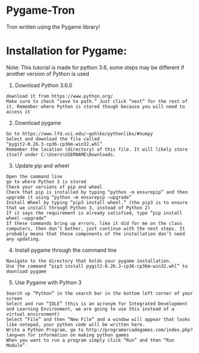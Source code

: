 # Pygame-Tron
Tron written using the Pygame library!

# Installation for Pygame:
Note: This tutorial is made for python 3.6, some steps may be different if another version of Python is used

1) Download Python 3.6.0
 ```
download it from https://www.python.org/
Make sure to check “save to path.” Just click “next” for the rest of it. Remember where Python is stored though because you will need to access it
 ```

2) Download pygame
 ```
Go to https://www.lfd.uci.edu/~gohlke/pythonlibs/#numpy
Select and download the file called “pygit2‑0.26.3‑cp36‑cp36m‑win32.whl”
Remember the location (directory) of this file. It will likely store itself under C:\Users\USERNAME\Downloads. 
 ```
3) Update pip and wheel
 ``` 
Open the command line
go to where Python 3 is stored
Check your versions of pip and wheel
Check that pip is installed by typing “python -m ensurepip” and then upgrade it using “python –m ensurepip –upgrade”
Install Wheel by typing “pip3 install wheel.” (the pip3 is to ensure that we install through Python 3, instead of Python 2)
If it says the requirement is already satisfied, type “pip install wheel –upgrade”
If these commands bring up errors, like it did for me on the class computers, then don’t bother, just continue with the next steps. It probably means that these components of the installation don’t need any updating.
 ```

4) Install pygame through the command line
 ```
Navigate to the directory that holds your pygame installation.
Use the command “pip3 install pygit2‑0.26.3‑cp36‑cp36m‑win32.whl” to download pygame
 ```

5) Use Pygame with Python 3
 ```
Search up “Python” in the search bar in the bottom left corner of your screen
Select and run “IDLE” (this is an acronym for Integrated Development and Learning Environment, we are going to use this instead of a virtual environment)
Select “File” and then “New File” and a window will appear that looks like notepad, your python code will be written here.
Write a Python Program, go to http://programarcadegames.com/index.php?lang=en for information on making python games
When you want to run a program simply click “Run” and then “Run Module”
 ```
 

